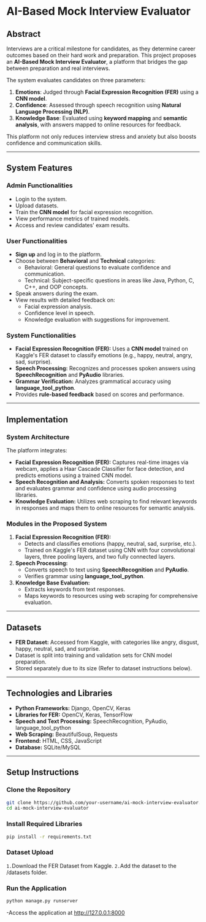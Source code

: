 # **AI-Based Mock Interview Evaluator**

## **Abstract**
Interviews are a critical milestone for candidates, as they determine career outcomes based on their hard work and preparation. This project proposes an **AI-Based Mock Interview Evaluator**, a platform that bridges the gap between preparation and real interviews. 

The system evaluates candidates on three parameters:
1. **Emotions**: Judged through **Facial Expression Recognition (FER)** using a **CNN model**.
2. **Confidence**: Assessed through speech recognition using **Natural Language Processing (NLP)**.
3. **Knowledge Base**: Evaluated using **keyword mapping** and **semantic analysis**, with answers mapped to online resources for feedback.

This platform not only reduces interview stress and anxiety but also boosts confidence and communication skills.

---

## **System Features**

### **Admin Functionalities**
- Login to the system.
- Upload datasets.
- Train the **CNN model** for facial expression recognition.
- View performance metrics of trained models.
- Access and review candidates' exam results.

### **User Functionalities**
- **Sign up** and log in to the platform.
- Choose between **Behavioral** and **Technical** categories:
  - Behavioral: General questions to evaluate confidence and communication.
  - Technical: Subject-specific questions in areas like Java, Python, C, C++, and OOP concepts.
- Speak answers during the exam.
- View results with detailed feedback on:
  - Facial expression analysis.
  - Confidence level in speech.
  - Knowledge evaluation with suggestions for improvement.

### **System Functionalities**
- **Facial Expression Recognition (FER):** Uses a **CNN model** trained on Kaggle's FER dataset to classify emotions (e.g., happy, neutral, angry, sad, surprise).
- **Speech Processing:** Recognizes and processes spoken answers using **SpeechRecognition** and **PyAudio** libraries.
- **Grammar Verification:** Analyzes grammatical accuracy using **language_tool_python**.
- Provides **rule-based feedback** based on scores and performance.

---

## **Implementation**

### **System Architecture**
The platform integrates:
- **Facial Expression Recognition (FER):** Captures real-time images via webcam, applies a Haar Cascade Classifier for face detection, and predicts emotions using a trained CNN model.
- **Speech Recognition and Analysis:** Converts spoken responses to text and evaluates grammar and confidence using audio processing libraries.
- **Knowledge Evaluation:** Utilizes web scraping to find relevant keywords in responses and maps them to online resources for semantic analysis.

### **Modules in the Proposed System**
1. **Facial Expression Recognition (FER):**
   - Detects and classifies emotions (happy, neutral, sad, surprise, etc.).
   - Trained on Kaggle's FER dataset using CNN with four convolutional layers, three pooling layers, and two fully connected layers.
2. **Speech Processing:**
   - Converts speech to text using **SpeechRecognition** and **PyAudio**.
   - Verifies grammar using **language_tool_python**.
3. **Knowledge Base Evaluation:**
   - Extracts keywords from text responses.
   - Maps keywords to resources using web scraping for comprehensive evaluation.

---

## **Datasets**
- **FER Dataset:** Accessed from Kaggle, with categories like angry, disgust, happy, neutral, sad, and surprise.
- Dataset is split into training and validation sets for CNN model preparation.
- Stored separately due to its size (Refer to dataset instructions below).

---

## **Technologies and Libraries**
- **Python Frameworks:** Django, OpenCV, Keras
- **Libraries for FER:** OpenCV, Keras, TensorFlow
- **Speech and Text Processing:** SpeechRecognition, PyAudio, language_tool_python
- **Web Scraping:** BeautifulSoup, Requests
- **Frontend:** HTML, CSS, JavaScript
- **Database:** SQLite/MySQL

---

## **Setup Instructions**

### **Clone the Repository**
```bash
git clone https://github.com/your-username/ai-mock-interview-evaluator.git
cd ai-mock-interview-evaluator
```

### **Install Required Libraries**
```bash
pip install -r requirements.txt
```

### **Dataset Upload**
`1.`Download the FER Dataset from Kaggle.
`2.`Add the dataset to the /datasets folder.

### **Run the Application**
```bash
python manage.py runserver
```
-Access the application at http://127.0.0.1:8000

